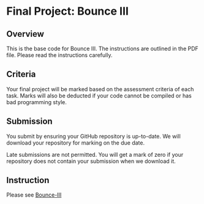 # Final Project: Bounce III

## Overview
This is the base code for Bounce III. The instructions are outlined in the PDF file. Please read the instructions carefully.

## Criteria
Your final project will be marked based on the assessment criteria of each task. Marks will also be deducted if your code cannot be compiled or has bad programming style.

## Submission
You submit by ensuring your GitHub repository is up-to-date. We will download your repository for marking on the due date.

Late submissions are not permitted. You will get a mark of zero if your repository does not contain your submission when we download it.

## Instruction
Please see [Bounce-III](Bounce-III.pdf)
